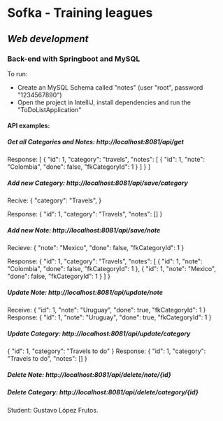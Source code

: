 # Sofka - Training leagues
## _Web development_

### Back-end with Springboot and MySQL
To run:
- Create an MySQL Schema called "notes" (user "root", password "1234567890")
- Open the project in IntelliJ, install dependencies and run the "ToDoListApplication"

#### API examples:
##### Get all Categories and Notes: http://localhost:8081/api/get
Response:
[
    {
        "id": 1,
        "category": "travels",
        "notes": [
            {
                "id": 1,
                "note": "Colombia",
                "done": false,
                "fkCategoryId": 1
            }
        ]
    }
]

##### Add new Category: http://localhost:8081/api/save/category
Recive:
{
    "category": "Travels",
}

Response:
{
    "id": 1,
    "category": "Travels",
    "notes": []
}

##### Add new Note: http://localhost:8081/api/save/note
Recieve:
{
    "note": "Mexico",
    "done": false,
    "fkCategoryId": 1
}

Response:
{
    "id": 1,
    "category": "Travels",
    "notes": [
        {
            "id": 1,
            "note": "Colombia",
            "done": false,
            "fkCategoryId": 1
        },
        {
            "id": 1,
            "note": "Mexico",
            "done": false,
            "fkCategoryId": 1
        }
    ]
}

##### Update Note: http://localhost:8081/api/update/note
Receive:
{
    "id": 1,
    "note": "Uruguay",
    "done": true,
    "fkCategoryId": 1
}
Response:
{
    "id": 1,
    "note": "Uruguay",
    "done": true,
    "fkCategoryId": 1
}

##### Update Category: http://localhost:8081/api/update/category
{
    "id": 1,
    "category": "Travels to do"
}
Response:
{
    "id": 1,
    "category": "Travels to do",
    "notes": []
}

##### Delete Note: http://localhost:8081/api/delete/note/{id}

##### Delete Category: http://localhost:8081/api/delete/category/{id}



Student: Gustavo López Frutos.

